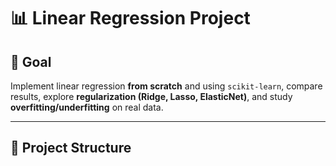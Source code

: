 # 📊 Linear Regression Project

## 🎯 Goal
Implement linear regression **from scratch** and using `scikit-learn`, compare results, explore **regularization (Ridge, Lasso, ElasticNet)**, and study **overfitting/underfitting** on real data.

---

## 📂 Project Structure
